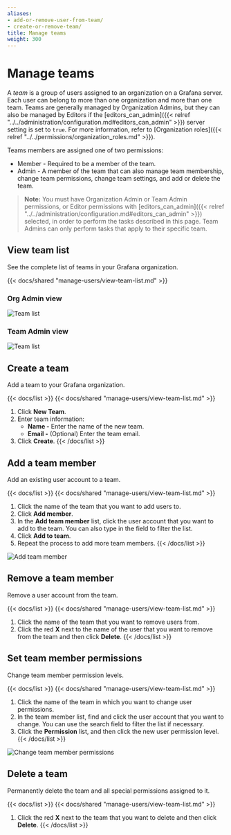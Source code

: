 ```yaml
---
aliases:
- add-or-remove-user-from-team/
- create-or-remove-team/
title: Manage teams
weight: 300
---
```


# Manage teams

A _team_ is a group of users assigned to an organization on a Grafana server. Each user can belong to more than one organization and more than one team. Teams are generally managed by Organization Admins, but they can also be managed by Editors if the [editors_can_admin]({{< relref "../../administration/configuration.md#editors_can_admin" >}}) server setting is set to `true`. For more information, refer to [Organization roles]({{< relref "../../permissions/organization_roles.md" >}}).

Teams members are assigned one of two permissions:
- Member - Required to be a member of the team.
- Admin - A member of the team that can also manage team membership, change team permissions, change team settings, and add or delete the team.

> **Note:** You must have Organization Admin or Team Admin permissions, or Editor permissions with [editors_can_admin]({{< relref "../../administration/configuration.md#editors_can_admin" >}}) selected, in order to perform the tasks described in this page. Team Admins can only perform tasks that apply to their specific team.

## View team list

See the complete list of teams in your Grafana organization.

{{< docs/shared "manage-users/view-team-list.md" >}}

### Org Admin view

![Team list](/static/img/docs/manage-users/org-admin-team-list-7-3.png)

### Team Admin view

![Team list](/static/img/docs/manage-users/team-admin-team-list-7-3.png)

## Create a team

Add a team to your Grafana organization.

{{< docs/list >}}
{{< docs/shared "manage-users/view-team-list.md" >}}
1. Click **New Team**.
1. Enter team information:
   - **Name -** Enter the name of the new team.
   - **Email -** (Optional) Enter the team email.
1. Click **Create**.
{{< /docs/list >}}

## Add a team member

Add an existing user account to a team.

{{< docs/list >}}
{{< docs/shared "manage-users/view-team-list.md" >}}
1. Click the name of the team that you want to add users to.
1. Click **Add member**.
1. In the **Add team member** list, click the user account that you want to add to the team. You can also type in the field to filter the list.
1. Click **Add to team**.
1. Repeat the process to add more team members.
{{< /docs/list >}}

![Add team member](/static/img/docs/manage-users/add-team-member-7-3.png)

## Remove a team member

Remove a user account from the team.

{{< docs/list >}}
{{< docs/shared "manage-users/view-team-list.md" >}}
1. Click the name of the team that you want to remove users from.
1. Click the red **X** next to the name of the user that you want to remove from the team and then click **Delete**.
{{< /docs/list >}}

## Set team member permissions

Change team member permission levels.

{{< docs/list >}}
{{< docs/shared "manage-users/view-team-list.md" >}}
1. Click the name of the team in which you want to change user permissions.
1. In the team member list, find and click the user account that you want to change. You can use the search field to filter the list if necessary.
1. Click the **Permission** list, and then click the new user permission level.
{{< /docs/list >}}

![Change team member permissions](/static/img/docs/manage-users/change-team-permissions-7-3.png)

## Delete a team

Permanently delete the team and all special permissions assigned to it.

{{< docs/list >}}
{{< docs/shared "manage-users/view-team-list.md" >}}
1. Click the red **X** next to the team that you want to delete and then click **Delete**.
{{< /docs/list >}}
